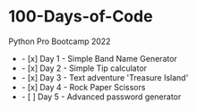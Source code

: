 # 100-Days-of-Code
Python Pro Bootcamp 2022
<ul>
  <li>- [x] Day 1 - Simple Band Name Generator</li> 
  <li>- [x] Day 2 - Simple Tip calculator</li>
  <li>- [x] Day 3 - Text adventure 'Treasure Island'</li>
  <li>- [x] Day 4 - Rock Paper Scissors <extended edition></li>
  <li>- [ ] Day 5 - Advanced password generator</li>
</ul>

